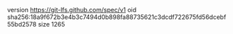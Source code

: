 version https://git-lfs.github.com/spec/v1
oid sha256:18a9f672b3e4b3c7494d0b898fa88735621c3dcdf722675fd56dcebf55bd2578
size 1265
